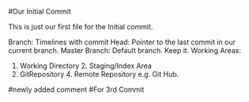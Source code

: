 #Our Initial Commit

This is just our first file for the Initial commit.

Branch: Timelines with commit
Head: Pointer to the last commit in our current branch.
Master Branch: Default branch. Keep it.
Working Areas:
 1. Working Directory 2. Staging/Index Area
 3. GitRepository 4. Remote Repository e.g. Git Hub.


#newly added comment
#For 3rd Commit
